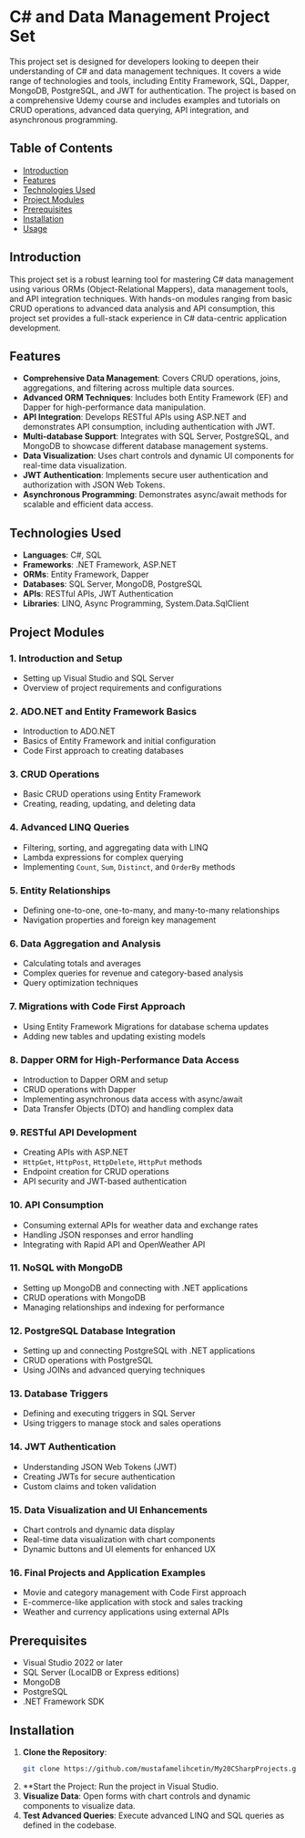 # C# and Data Management Project Set

This project set is designed for developers looking to deepen their understanding of C# and data management techniques. It covers a wide range of technologies and tools, including Entity Framework, SQL, Dapper, MongoDB, PostgreSQL, and JWT for authentication. The project is based on a comprehensive Udemy course and includes examples and tutorials on CRUD operations, advanced data querying, API integration, and asynchronous programming.

## Table of Contents
- [Introduction](#introduction)
- [Features](#features)
- [Technologies Used](#technologies-used)
- [Project Modules](#project-modules)
- [Prerequisites](#prerequisites)
- [Installation](#installation)
- [Usage](#usage)

## Introduction

This project set is a robust learning tool for mastering C# data management using various ORMs (Object-Relational Mappers), data management tools, and API integration techniques. With hands-on modules ranging from basic CRUD operations to advanced data analysis and API consumption, this project set provides a full-stack experience in C# data-centric application development.

## Features

- **Comprehensive Data Management**: Covers CRUD operations, joins, aggregations, and filtering across multiple data sources.
- **Advanced ORM Techniques**: Includes both Entity Framework (EF) and Dapper for high-performance data manipulation.
- **API Integration**: Develops RESTful APIs using ASP.NET and demonstrates API consumption, including authentication with JWT.
- **Multi-database Support**: Integrates with SQL Server, PostgreSQL, and MongoDB to showcase different database management systems.
- **Data Visualization**: Uses chart controls and dynamic UI components for real-time data visualization.
- **JWT Authentication**: Implements secure user authentication and authorization with JSON Web Tokens.
- **Asynchronous Programming**: Demonstrates async/await methods for scalable and efficient data access.

## Technologies Used

- **Languages**: C#, SQL
- **Frameworks**: .NET Framework, ASP.NET
- **ORMs**: Entity Framework, Dapper
- **Databases**: SQL Server, MongoDB, PostgreSQL
- **APIs**: RESTful APIs, JWT Authentication
- **Libraries**: LINQ, Async Programming, System.Data.SqlClient

## Project Modules

### 1. **Introduction and Setup**
   - Setting up Visual Studio and SQL Server
   - Overview of project requirements and configurations

### 2. **ADO.NET and Entity Framework Basics**
   - Introduction to ADO.NET
   - Basics of Entity Framework and initial configuration
   - Code First approach to creating databases

### 3. **CRUD Operations**
   - Basic CRUD operations using Entity Framework
   - Creating, reading, updating, and deleting data

### 4. **Advanced LINQ Queries**
   - Filtering, sorting, and aggregating data with LINQ
   - Lambda expressions for complex querying
   - Implementing `Count`, `Sum`, `Distinct`, and `OrderBy` methods

### 5. **Entity Relationships**
   - Defining one-to-one, one-to-many, and many-to-many relationships
   - Navigation properties and foreign key management

### 6. **Data Aggregation and Analysis**
   - Calculating totals and averages
   - Complex queries for revenue and category-based analysis
   - Query optimization techniques

### 7. **Migrations with Code First Approach**
   - Using Entity Framework Migrations for database schema updates
   - Adding new tables and updating existing models

### 8. **Dapper ORM for High-Performance Data Access**
   - Introduction to Dapper ORM and setup
   - CRUD operations with Dapper
   - Implementing asynchronous data access with async/await
   - Data Transfer Objects (DTO) and handling complex data

### 9. **RESTful API Development**
   - Creating APIs with ASP.NET
   - `HttpGet`, `HttpPost`, `HttpDelete`, `HttpPut` methods
   - Endpoint creation for CRUD operations
   - API security and JWT-based authentication

### 10. **API Consumption**
   - Consuming external APIs for weather data and exchange rates
   - Handling JSON responses and error handling
   - Integrating with Rapid API and OpenWeather API

### 11. **NoSQL with MongoDB**
   - Setting up MongoDB and connecting with .NET applications
   - CRUD operations with MongoDB
   - Managing relationships and indexing for performance

### 12. **PostgreSQL Database Integration**
   - Setting up and connecting PostgreSQL with .NET applications
   - CRUD operations with PostgreSQL
   - Using JOINs and advanced querying techniques

### 13. **Database Triggers**
   - Defining and executing triggers in SQL Server
   - Using triggers to manage stock and sales operations

### 14. **JWT Authentication**
   - Understanding JSON Web Tokens (JWT)
   - Creating JWTs for secure authentication
   - Custom claims and token validation

### 15. **Data Visualization and UI Enhancements**
   - Chart controls and dynamic data display
   - Real-time data visualization with chart components
   - Dynamic buttons and UI elements for enhanced UX

### 16. **Final Projects and Application Examples**
   - Movie and category management with Code First approach
   - E-commerce-like application with stock and sales tracking
   - Weather and currency applications using external APIs

## Prerequisites

- Visual Studio 2022 or later
- SQL Server (LocalDB or Express editions)
- MongoDB
- PostgreSQL
- .NET Framework SDK

## Installation

1. **Clone the Repository**:
   ```bash
   git clone https://github.com/mustafamelihcetin/My20CSharpProjects.git   
2. **Start the Project: Run the project in Visual Studio.
4. **Visualize Data**: Open forms with chart controls and dynamic components to visualize data.
5. **Test Advanced Queries**: Execute advanced LINQ and SQL queries as defined in the codebase.

